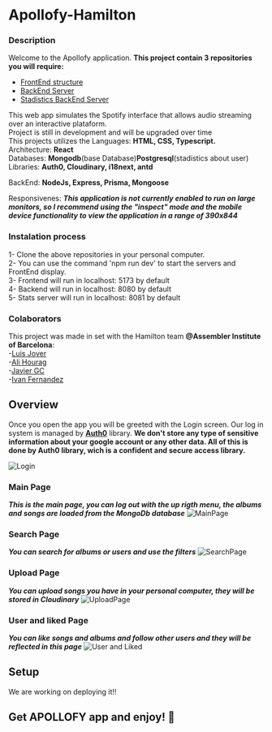 # Apollofy-Hamilton

### Description

Welcome to the Apollofy application.
**This project contain 3 repositories you will require:**
- [FrontEnd structure](https://github.com/Madpug2022/Apollofy-Hamilton)
- [BackEnd Server](https://github.com/Madpug2022/ApolloFy_Back)
- [Stadistics BackEnd Server](https://github.com/Madpug2022/apollofy_stats_back)

This web app simulates the Spotify interface that allows audio streaming over an interactive plataform. <br>
Project is still in development and will be upgraded over time <br>
This projects utilizes the Languages: **HTML, CSS, Typescript.** <br>
Architecture: **React** <br>
Databases: **Mongodb**(base Database)**Postgresql**(stadistics about user) <br>
Libraries: **Auth0, Cloudinary, i18next, antd** <br>

BackEnd: **NodeJs, Express, Prisma, Mongoose**

Responsivenes: **_This application is not currently enabled to run on large monitors, so I recommend using the "inspect" mode and the mobile device functionality to view the application in a range of 390x844_**

### Instalation process
1- Clone the above repositories in your personal computer. <br>
2- You can use the command 'npm run dev' to start the servers and FrontEnd display. <br>
3- Frontend will run in localhost: 5173 by default <br>
4- Backend will run in localhost: 8080 by default <br>
5- Stats server will run in localhost: 8081 by default <br>

### Colaborators
This project was made in set with the Hamilton team **@Assembler Institute of Barcelona**: <br>
-[Luis Jover](https://github.com/luisjover) <br>
-[Ali Hourag](https://github.com/ali-hourag) <br>
-[Javier GC](https://github.com/JaviGCK) <br>
-[Ivan Fernandez](https://github.com/ifdezluperena) <br>
 
## Overview
Once you open the app you will be greeted with the Login screen. Our log in system is managed by [**Auth0**](https://auth0.com/) library. 
**We don't store any type of sensitive information about your google account or any other data. All of this is done by Auth0 library, wich is a confident and secure access library.**

![Login](https://github.com/Madpug2022/Apollofy-Hamilton/assets/98781462/a68af840-1f83-4449-be4d-6da483cfa00d)

### Main Page
**_This is the main page, you can log out with the up rigth menu, the albums and songs are loaded from the MongoDb database_**
![MainPage](https://github.com/Madpug2022/Apollofy-Hamilton/assets/98781462/642d57ff-7b2c-460d-8d21-de47041894f5)

### Search Page
**_You can search for albums or users and use the filters_**
![SearchPage](https://github.com/Madpug2022/Apollofy-Hamilton/assets/98781462/6eef79d1-dd1e-4f22-b1fa-f3a8f3ccbb92)

### Upload Page
**_You can upload songs you have in your personal computer, they will be stored in Cloudinary_**
![UploadPage](https://github.com/Madpug2022/Apollofy-Hamilton/assets/98781462/0012ba15-ff83-4642-a3d7-df0ee1cbf52c)

### User and liked Page
**_You can like songs and albums and follow other users and they will be reflected in this page_**
![User and Liked](https://github.com/Madpug2022/Apollofy-Hamilton/assets/98781462/7a4da53b-c730-433e-8af4-963bccb590f3)


## Setup

We are working on deploying it!!

## Get APOLLOFY app and enjoy! 📱
